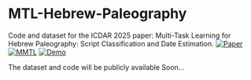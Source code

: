 # MTL-Hebrew-Paleography
Code and dataset for the ICDAR 2025 paper: Multi-Task Learning for Hebrew Paleography: Script Classification and Date Estimation.
[![Paper](https://img.shields.io/badge/Paper-PDF-blue.svg)](https://arxiv.org/abs/xxx)
[![MMTL](https://img.shields.io/badge/MMTL-GitHub-black?logo=github)](https://github.com/AI-Computer-Vision-BGU/MMTL)
[![Demo](https://img.shields.io/badge/Demo-YouTube-red.svg)](https://youtu.be/your-video)




The dataset and code will be publicly available Soon...
